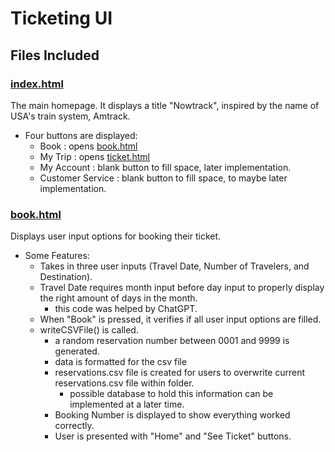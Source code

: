 # Ticketing UI

## Files Included
### [index.html](index.html)
The main homepage. It displays a title "Nowtrack", inspired by the name of USA's train system, Amtrack.
- Four buttons are displayed:
  - Book : opens [book.html](book.html)
  - My Trip : opens [ticket.html](ticket.html)
  - My Account : blank button to fill space, later implementation.
  - Customer Service : blank button to fill space, to maybe later implementation.

### [book.html](book.html)
Displays user input options for booking their ticket. 
- Some Features:
  - Takes in three user inputs (Travel Date, Number of Travelers, and Destination).
  - Travel Date requires month input before day input to properly display the right amount of days in the month.
    - this code was helped by ChatGPT.
  - When "Book" is pressed, it verifies if all user input options are filled.
  - writeCSVFile() is called.
    - a random reservation number between 0001 and 9999 is generated.
    - data is formatted for the csv file
    - reservations.csv file is created for users to overwrite current reservations.csv file within folder.
      - possible database to hold this information can be implemented at a later time.
    - Booking Number is displayed to show everything worked correctly.
    - User is presented with "Home" and "See Ticket" buttons. 
